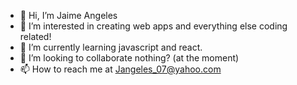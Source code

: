 - 👋 Hi, I’m Jaime Angeles
- 👀 I’m interested in creating web apps and everything else coding related!
- 🌱 I’m currently learning javascript and react.
- 💞️ I’m looking to collaborate nothing? (at the moment)
- 📫 How to reach me at Jangeles_07@yahoo.com

